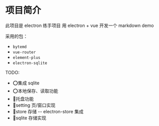 # 项目简介

此项目是 electron 练手项目
用 electron + vue 开发一个 markdown demo

采用的包：
- `bytemd`
- `vue-router`
- `element-plus`
- `electron-sqlite`


TODO:
- ⭕集成 sqlite
- ⭕本地保存、读取功能
- 🚧托盘功能
- 🚧setting 页/窗口实现
- 🚧store 存储 -- electron-store 集成
- 🚧sqlite 存储实现